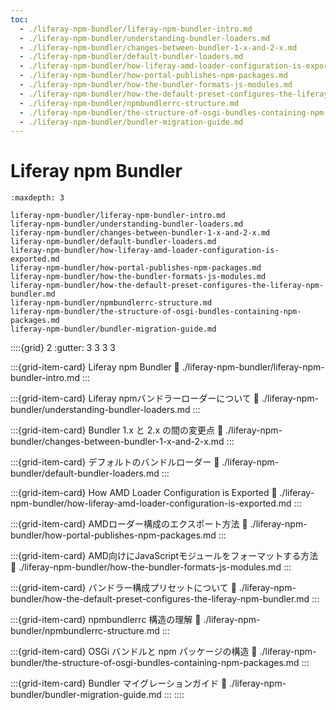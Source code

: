 ```yaml
---
toc:
  - ./liferay-npm-bundler/liferay-npm-bundler-intro.md
  - ./liferay-npm-bundler/understanding-bundler-loaders.md
  - ./liferay-npm-bundler/changes-between-bundler-1-x-and-2-x.md
  - ./liferay-npm-bundler/default-bundler-loaders.md
  - ./liferay-npm-bundler/how-liferay-amd-loader-configuration-is-exported.md
  - ./liferay-npm-bundler/how-portal-publishes-npm-packages.md
  - ./liferay-npm-bundler/how-the-bundler-formats-js-modules.md
  - ./liferay-npm-bundler/how-the-default-preset-configures-the-liferay-npm-bundler.md
  - ./liferay-npm-bundler/npmbundlerrc-structure.md
  - ./liferay-npm-bundler/the-structure-of-osgi-bundles-containing-npm-packages.md
  - ./liferay-npm-bundler/bundler-migration-guide.md
---
```

# Liferay npm Bundler

```{toctree}
:maxdepth: 3

liferay-npm-bundler/liferay-npm-bundler-intro.md
liferay-npm-bundler/understanding-bundler-loaders.md
liferay-npm-bundler/changes-between-bundler-1-x-and-2-x.md
liferay-npm-bundler/default-bundler-loaders.md
liferay-npm-bundler/how-liferay-amd-loader-configuration-is-exported.md
liferay-npm-bundler/how-portal-publishes-npm-packages.md
liferay-npm-bundler/how-the-bundler-formats-js-modules.md
liferay-npm-bundler/how-the-default-preset-configures-the-liferay-npm-bundler.md
liferay-npm-bundler/npmbundlerrc-structure.md
liferay-npm-bundler/the-structure-of-osgi-bundles-containing-npm-packages.md
liferay-npm-bundler/bundler-migration-guide.md
```

::::{grid} 2
:gutter: 3 3 3 3

:::{grid-item-card} Liferay npm Bundler
:link: ./liferay-npm-bundler/liferay-npm-bundler-intro.md
:::

:::{grid-item-card} Liferay npmバンドラーローダーについて
:link: ./liferay-npm-bundler/understanding-bundler-loaders.md
:::

:::{grid-item-card} Bundler 1.x と 2.x の間の変更点
:link: ./liferay-npm-bundler/changes-between-bundler-1-x-and-2-x.md
:::

:::{grid-item-card} デフォルトのバンドルローダー
:link: ./liferay-npm-bundler/default-bundler-loaders.md
:::

:::{grid-item-card} How AMD Loader Configuration is Exported
:link: ./liferay-npm-bundler/how-liferay-amd-loader-configuration-is-exported.md
:::

:::{grid-item-card} AMDローダー構成のエクスポート方法
:link: ./liferay-npm-bundler/how-portal-publishes-npm-packages.md
:::

:::{grid-item-card} AMD向けにJavaScriptモジュールをフォーマットする方法
:link: ./liferay-npm-bundler/how-the-bundler-formats-js-modules.md
:::

:::{grid-item-card} バンドラー構成プリセットについて
:link: ./liferay-npm-bundler/how-the-default-preset-configures-the-liferay-npm-bundler.md
:::

:::{grid-item-card} npmbundlerrc 構造の理解
:link: ./liferay-npm-bundler/npmbundlerrc-structure.md
:::

:::{grid-item-card} OSGi バンドルと npm パッケージの構造
:link: ./liferay-npm-bundler/the-structure-of-osgi-bundles-containing-npm-packages.md
:::

:::{grid-item-card} Bundler マイグレーションガイド
:link: ./liferay-npm-bundler/bundler-migration-guide.md
:::
::::

